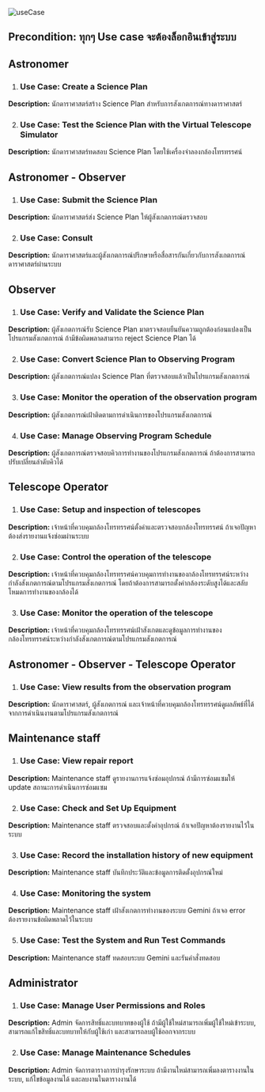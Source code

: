 
![useCase](https://github.com/user-attachments/assets/df510637-92ec-4870-9cdf-16964a7f37c5)

## **Precondition:** ทุกๆ Use case จะต้องล็อกอินเข้าสู่ระบบ

## **Astronomer**

1. ### **Use Case: Create a Science Plan**

**Description:** นักดาราศาสตร์สร้าง Science Plan สำหรับการสังเกตการณ์ทางดาราศาสตร์

2. ### **Use Case: Test the Science Plan with the Virtual Telescope Simulator**

**Description:** นักดาราศาสตร์ทดสอบ Science Plan โดยใช้เครื่องจำลองกล้องโทรทรรศน์

## **Astronomer - Observer**

1. ### **Use Case: Submit the Science Plan**

**Description:** นักดาราศาสตร์ส่ง Science Plan ให้ผู้สังเกตการณ์ตรวจสอบ

2. ### **Use Case: Consult**

**Description:** นักดาราศาสตร์และผู้สังเกตการณ์ปรึกษาหรือสื่อสารกันเกี่ยวกับการสังเกตการณ์ดาราศาสตร์ผ่านระบบ

## **Observer**

1. ### **Use Case: Verify and Validate the Science Plan**

**Description:** ผู้สังเกตการณ์รับ Science Plan มาตรวจสอบยืนยันความถูกต้องก่อนแปลงเป็นโปรแกรมสังเกตการณ์ ถ้ามีข้อผิดพลาดสามารถ reject Science Plan ได้

2. ### **Use Case: Convert Science Plan to Observing Program**

**Description:** ผู้สังเกตการณ์แปลง Science Plan ที่ตรวจสอบแล้วเป็นโปรแกรมสังเกตการณ์

3. ### **Use Case: Monitor the operation of the observation program**

**Description:** ผู้สังเกตการณ์เฝ้าติดตามการดำเนินการของโปรแกรมสังเกตการณ์

4. ### **Use Case: Manage Observing Program Schedule**

**Description:** ผู้สังเกตการณ์ตรวจสอบคิวการทำงานของโปรแกรมสังเกตการณ์ ถ้าต้องการสามารถปรับเปลี่ยนลำดับคิวได้

## **Telescope Operator**

1. ### **Use Case: Setup and inspection of telescopes**

**Description:** เจ้าหน้าที่ควบคุมกล้องโทรทรรศน์ตั้งค่าและตรวจสอบกล้องโทรทรรศน์ ถ้าเจอปัญหาต้องส่งรายงานแจ้งซ่อมผ่านระบบ

2. ### **Use Case: Control the operation of the telescope**

**Description:** เจ้าหน้าที่ควบคุมกล้องโทรทรรศน์ควบคุมการทำงานของกล้องโทรทรรศน์ระหว่างกำลังสังเกตการณ์ตามโปรแกรมสังเกตการณ์ โดยถ้าต้องการสามารถตั้งค่ากล้องระดับสูงได้และสลับโหมดการทำงานของกล้องได้

3. ### **Use Case: Monitor the operation of the telescope**

**Description:** เจ้าหน้าที่ควบคุมกล้องโทรทรรศน์เฝ้าสังเกตและดูข้อมูลการทำงานของกล้องโทรทรรศน์ระหว่างกำลังสังเกตการณ์ตามโปรแกรมสังเกตการณ์

## **Astronomer - Observer - Telescope Operator**

1. ### **Use Case: View results from the observation program**

**Description:** นักดาราศาสตร์, ผู้สังเกตการณ์ และเจ้าหน้าที่ควบคุมกล้องโทรทรรศน์ดูผลลัพธ์ที่ได้จากการดำเนินงานตามโปรแกรมสังเกตการณ์

## **Maintenance staff**

1. ### **Use Case: View repair report**

**Description:** Maintenance staff ดูรายงานการแจ้งซ่อมอุปกรณ์ ถ้ามีการซ่อมแซมให้ update สถานะการดำเนินการซ่อมแซม

2. ### **Use Case: Check and Set Up Equipment**

**Description:** Maintenance staff ตรวจสอบและตั้งค่าอุปกรณ์ ถ้าเจอปัญหาต้องรายงานไว้ในระบบ

3. ### **Use Case: Record the installation history of new equipment**

**Description:** Maintenance staff บันทึกประวัติและข้อมูลการติดตั้งอุปกรณ์ใหม่

4. ### **Use Case: Monitoring the system**

**Description:** Maintenance staff เฝ้าสังเกตการทำงานของระบบ Gemini ถ้าเจอ error ต้องรายงานข้อผิดพลาดไว้ในระบบ

5. ### **Use Case: Test the System and Run Test Commands**

**Description:** Maintenance staff ทดสอบระบบ Gemini และรันคำสั่งทดสอบ 

## 

## **Administrator**

1. ### **Use Case: Manage User Permissions and Roles**

**Description:** Admin จัดการสิทธิ์และบทบาทของผู้ใช้ ถ้ามีผู้ใช้ใหม่สามารถเพิ่มผู้ใช้ใหม่เข้าระบบ, สามารถแก้ไขสิทธิ์และบทบาทให้กับผู้ใช้เก่า และสามารถลบผู้ใช้ออกจากระบบ

2. ### **Use Case: Manage Maintenance Schedules**

**Description:** Admin จัดการตารางการบำรุงรักษาระบบ ถ้ามีงานใหม่สามารถเพิ่มลงตารางงานในระบบ, แก้ไขข้อมูลงานได้ และลบงานในตารางงานได้

